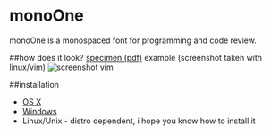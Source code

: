 monoOne
=======

monoOne is a monospaced font for programming and code review. 

##how does it look?
[specimen (pdf)](https://github.com/madmalik/monoOne/blob/master/specimnen/monoOneSpecimen.pdf)
example (screenshot taken with linux/vim)
![screenshot vim](ttps://github.com/madmalik/monoOne/blob/master/specimnen/monoOneVimScreenshot.png)

##installation
* [OS X](http://support.apple.com/kb/HT2509)
* [Windows](http://windows.microsoft.com/en-us/windows-vista/install-or-uninstall-fonts)
* Linux/Unix - distro dependent, i hope you know how to install it

<script id='flattrbtn'>(function(i){var f,s=document.getElementById(i);f=document.createElement('iframe');f.src='//api.flattr.com/button/view/?uid=mad_malik&url='+encodeURIComponent(document.URL);f.title='Flattr';f.height=62;f.width=55;f.style.borderWidth=0;s.parentNode.insertBefore(f,s);})('flattrbtn');</script>
